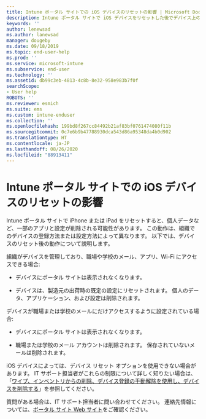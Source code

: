 ```yaml
---
title: Intune ポータル サイトでの iOS デバイスのリセットの影響 | Microsoft Docs
description: Intune ポータル サイトで iOS デバイスをリセットした後でデバイス上のデータがどうなるかについて説明します。
keywords: ''
author: lenewsad
ms.author: lanewsad
manager: dougeby
ms.date: 09/18/2019
ms.topic: end-user-help
ms.prod: ''
ms.service: microsoft-intune
ms.subservice: end-user
ms.technology: ''
ms.assetid: db99c3eb-4813-4c8b-8e32-958e983b7f0f
searchScope:
- User help
ROBOTS: ''
ms.reviewer: esmich
ms.suite: ems
ms.custom: intune-enduser
ms.collection: ''
ms.openlocfilehash: 199bd8f267cc84492b21af83bf0761474080f11b
ms.sourcegitcommit: 0c7e6b9b47788930dca543d86a95348da4b0d902
ms.translationtype: HT
ms.contentlocale: ja-JP
ms.lasthandoff: 08/26/2020
ms.locfileid: "88913411"
---
```

# <a name="effects-of-company-portal-ios-device-reset"></a>Intune ポータル サイトでの iOS デバイスのリセットの影響 

Intune ポータル サイトで iPhone または iPad をリセットすると、個人データなど、一部のアプリと設定が削除される可能性があります。 この動作は、組織でのデバイスの登録方法または設定方法によって異なります。 以下では、デバイスのリセット後の動作について説明します。  

組織がデバイスを管理しており、職場や学校のメール、アプリ、Wi-Fi にアクセスできる場合:

- デバイスにポータル サイトは表示されなくなります。  

- デバイスは、製造元の出荷時の既定の設定にリセットされます。 個人のデータ、アプリケーション、および設定は削除されます。

デバイスが職場または学校のメールにだけアクセスするように設定されている場合:

- デバイスにポータル サイトは表示されなくなります。  

- 職場または学校のメール アカウントは削除されます。 保存されていないメールは削除されます。   

iOS デバイスによっては、デバイス リセット オプションを使用できない場合があります。 IT サポート担当者がこれらの制限について詳しく知りたい場合は、「[ワイプ、インベントリからの削除、デバイス登録の手動解除を使用し、デバイスを削除する](/intune/devices-wipe)」を参照してください。  

質問がある場合は、IT サポート担当者に問い合わせてください。 連絡先情報については、[ポータル サイト Web サイト](https://go.microsoft.com/fwlink/?linkid=2010980)をご確認ください。
